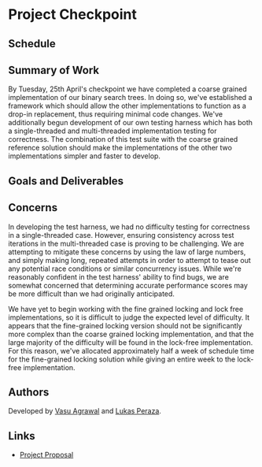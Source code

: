 # Project Checkpoint

## Schedule

## Summary of Work

By Tuesday, 25th April's checkpoint we have completed a coarse grained
implementation of our binary search trees. In doing so, we've established a
framework which should allow the other implementations to function as a drop-in
replacement, thus requiring minimal code changes. We've additionally begun
development of our own testing harness which has both a single-threaded and
multi-threaded implementation testing for correctness. The combination of this
test suite with the coarse grained reference solution should make the
implementations of the other two implementations simpler and faster to develop.

## Goals and Deliverables

## Concerns

In developing the test harness, we had no difficulty testing for correctness in
a single-threaded case. However, ensuring consistency across test iterations in
the multi-threaded case is proving to be challenging. We are attempting to
mitigate these concerns by using the law of large numbers, and simply making
long, repeated attempts in order to attempt to tease out any potential race
conditions or similar concurrency issues. While we're reasonably confident in
the test harness' ability to find bugs, we are somewhat concerned that
determining accurate performance scores may be more difficult than we had
originally anticipated.

We have yet to begin working with the fine grained locking and lock free
implementations, so it is difficult to judge the expected level of difficulty.
It appears that the fine-grained locking version should not be significantly
more complex than the coarse grained locking implementation, and that the large
majority of the difficulty will be found in the lock-free implementation. For
this reason, we've allocated approximately half a week of schedule time for the
fine-grained locking solution while giving an entire week to the lock-free
implementation.

## Authors

Developed by [Vasu Agrawal](https://github.com/VasuAgrawal) and
[Lukas Peraza](https://github.com/LBPeraza).

## Links

- [Project Proposal](https://vasuagrawal.github.io/418FinalProject/proposal)
